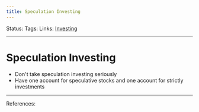 ```yaml
---
title: Speculation Investing
---
```

Status:
Tags:
Links: [Investing](out/investing.md)
___
# Speculation Investing
- Don't take speculation investing seriously
- Have one account for speculative stocks and one account for strictly investments
___
References: